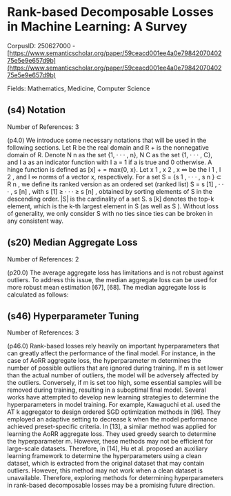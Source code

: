 # Rank-based Decomposable Losses in Machine Learning: A Survey

CorpusID: 250627000 - [https://www.semanticscholar.org/paper/59ceacd001ee4a0e7984207040275e5e9e657d9b](https://www.semanticscholar.org/paper/59ceacd001ee4a0e7984207040275e5e9e657d9b)

Fields: Mathematics, Medicine, Computer Science

## (s4) Notation
Number of References: 3

(p4.0) We introduce some necessary notations that will be used in the following sections. Let R be the real domain and R + is the nonnegative domain of R. Denote N n as the set {1, · · · , n}, N C as the set {1, · · · , C}, and I a as an indicator function with I a = 1 if a is true and 0 otherwise. A hinge function is defined as [x] + = max{0, x}. Let x 1 , x 2 , x ∞ be the l 1 , l 2 , and l ∞ norms of a vector x, respectively. For a set S = {s 1 , · · · , s n } ⊂ R n , we define its ranked version as an ordered set (ranked list) S = s [1] , · · · , s [n] , with s [1] ≥ · · · ≥ s [n] , obtained by sorting elements of S in the descending order. |S| is the cardinality of a set S. s [k] denotes the top-k element, which is the k-th largest element in S (as well as S ). Without loss of generality, we only consider S with no ties since ties can be broken in any consistent way.
## (s20) Median Aggregate Loss
Number of References: 2

(p20.0) The average aggregate loss has limitations and is not robust against outliers. To address this issue, the median aggregate loss can be used for more robust mean estimation [67], [68]. The median aggregate loss is calculated as follows:
## (s46) Hyperparameter Tuning
Number of References: 3

(p46.0) Rank-based losses rely heavily on important hyperparameters that can greatly affect the performance of the final model. For instance, in the case of AoRR aggregate loss, the hyperparameter m determines the number of possible outliers that are ignored during training. If m is set lower than the actual number of outliers, the model will be adversely affected by the outliers. Conversely, if m is set too high, some essential samples will be removed during training, resulting in a suboptimal final model. Several works have attempted to develop new learning strategies to determine the hyperparameters in model training. For example, Kawaguchi et al. used the AT k aggregator to design ordered SGD optimization methods in [96]. They employed an adaptive setting to decrease k when the model performance achieved preset-specific criteria. In [13], a similar method was applied for learning the AoRR aggregate loss. They used greedy search to determine the hyperparameter m. However, these methods may not be efficient for large-scale datasets. Therefore, in [14], Hu et al. proposed an auxiliary learning framework to determine the hyperparameters using a clean dataset, which is extracted from the original dataset that may contain outliers. However, this method may not work when a clean dataset is unavailable. Therefore, exploring methods for determining hyperparameters in rank-based decomposable losses may be a promising future direction.
